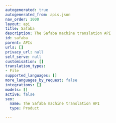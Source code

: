 ```yaml
---
autogenerated: true
autogenerated_from: apis.json
nav_order: 1000
layout: api
title: Safaba
description: The Safaba machine translation API
id: safaba
parent: APIs
urls: []
privacy_url: null
self_serve: null
customisation: []
translation_types:
- File
supported_languages: []
more_languages_by_request: false
integrations: []
models: []
active: false
seo:
  name: The Safaba machine translation API
  type: Product

---
```


